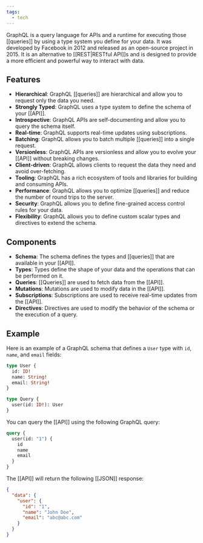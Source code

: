 ```yaml
---
tags:
  - tech
---
```


GraphQL is a query language for APIs and a runtime for executing those [[queries]] by using a type system you define for your data. It was developed by Facebook in 2012 and released as an open-source project in 2015.
It is an alternative to [[REST|RESTful API]]s and is designed to provide a more efficient and powerful way to interact with data.

## Features

- **Hierarchical**: GraphQL [[queries]] are hierarchical and allow you to request only the data you need.
- **Strongly Typed**: GraphQL uses a type system to define the schema of your [[API]].
- **Introspective**: GraphQL APIs are self-documenting and allow you to query the schema itself.
- **Real-time**: GraphQL supports real-time updates using subscriptions.
- **Batching**: GraphQL allows you to batch multiple [[queries]] into a single request.
- **Versionless**: GraphQL APIs are versionless and allow you to evolve your [[API]] without breaking changes.
- **Client-driven**: GraphQL allows clients to request the data they need and avoid over-fetching.
- **Tooling**: GraphQL has a rich ecosystem of tools and libraries for building and consuming APIs.
- **Performance**: GraphQL allows you to optimize [[queries]] and reduce the number of round trips to the server.
- **Security**: GraphQL allows you to define fine-grained access control rules for your data.
- **Flexibility**: GraphQL allows you to define custom scalar types and directives to extend the schema.

## Components

- **Schema**: The schema defines the types and [[queries]] that are available in your [[API]].
- **Types**: Types define the shape of your data and the operations that can be performed on it.
- **Queries**: [[Queries]] are used to fetch data from the [[API]].
- **Mutations**: Mutations are used to modify data in the [[API]].
- **Subscriptions**: Subscriptions are used to receive real-time updates from the [[API]].
- **Directives**: Directives are used to modify the behavior of the schema or the execution of a query.

## Example

Here is an example of a GraphQL schema that defines a `User` type with `id`, `name`, and `email` fields:

```graphql
type User {
  id: ID!
  name: String!
  email: String!
}

type Query {
  user(id: ID!): User
}
```

You can query the [[API]] using the following GraphQL query:

```graphql
query {
  user(id: "1") {
    id
    name
    email
  }
}
```

The [[API]] will return the following [[JSON]] response:

```json
{
  "data": {
    "user": {
      "id": "1",
      "name": "John Doe",
      "email": "abc@abc.com"
    }
  }
}
```